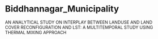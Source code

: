 # Biddhannagar_Municipality
 AN ANALYTICAL STUDY ON INTERPLAY BETWEEN  LANDUSE AND LAND COVER RECONFIGURATION AND  LST: A MULTITEMPORAL STUDY USING  THERMAL MIXING APPROACH
